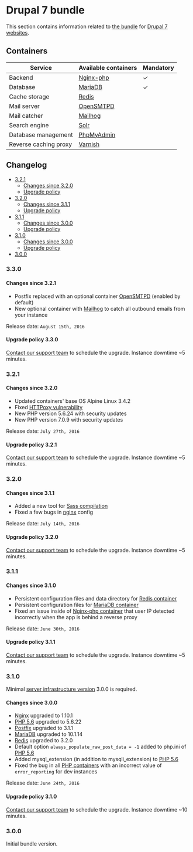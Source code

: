 # Drupal 7 bundle

This section contains information related to [the bundle](README.md) for [Drupal 7 websites](../../apps/drupal/README.md). 

## Containers

| Service | Available containers | Mandatory |
| --------------------- | ---------------------------------------------- | - |
| Backend               | [Nginx-php](../containers/nginx-php/README.md) | ✓ |
| Database              | [MariaDB](../containers/mariadb.md)            | ✓ |
| Cache storage         | [Redis](../containers/redis.md)                |   |
| Mail server           | [OpenSMTPD](../containers/opensmtpd.md)        |   |
| Mail catcher          | [Mailhog](../containers/mailhog.md)            |   |
| Search engine         | [Solr](../containers/apache-solr.md)           |   |
| Database management   | [PhpMyAdmin](../containers/phpmyadmin.md)      |   |
| Reverse caching proxy | [Varnish](../containers/varnish.md)            | &nbsp; |

## Changelog

* [3.2.1](#321)
    * [Changes since 3.2.0](#changes-since-320)
    * [Upgrade policy](#upgrade-policy-321)
* [3.2.0](#320)
    * [Changes since 3.1.1](#changes-since-311)
    * [Upgrade policy](#upgrade-policy-320)
* [3.1.1](#311)
    * [Changes since 3.0.0](#changes-since-310)
    * [Upgrade policy](#upgrade-policy-311)
* [3.1.0](#310)
    * [Changes since 3.0.0](#changes-since-300)
    * [Upgrade policy](#upgrade-policy-310)
* [3.0.0](#300)

### 3.3.0

#### Changes since 3.2.1

* Postfix replaced with an optional container [OpenSMTPD](../containers/opensmtpd.md) (enabled by default)
* New optional container with [Mailhog](../containers/mailhog.md) to catch all outbound emails from your instance 

Release date: `August 15th, 2016`

#### Upgrade policy 3.3.0

[Contact our support team](../../product/support.md) to schedule the upgrade. Instance downtime ~5 minutes.

### 3.2.1

#### Changes since 3.2.0

* Updated containers' base OS Alpine Linux 3.4.2
* Fixed <a href="https://httpoxy.org/#mitigate-nginx" target="_blank">HTTPoxy vulnerability</a>
* New PHP version 5.6.24 with security updates
* New PHP version 7.0.9 with security updates

Release date: `July 27th, 2016`

#### Upgrade policy 3.2.1

[Contact our support team](../../product/support.md) to schedule the upgrade. Instance downtime ~5 minutes.

### 3.2.0

#### Changes since 3.1.1

* Added a new tool for [Sass compilation](../../apps/sass.md)
* Fixed a few bugs in [nginx](../containers/nginx-php/nginx.md) config

Release date: `July 14th, 2016`

#### Upgrade policy 3.2.0

[Contact our support team](../../product/support.md) to schedule the upgrade. Instance downtime ~5 minutes.

### 3.1.1

#### Changes since 3.1.0

* Persistent configuration files and data directory for [Redis container](../containers/redis.md) 
* Persistent configuration files for [MariaDB container](../containers/mariadb.md)
* Fixed an issue inside of [Nginx-php container](../containers/nginx-php/README.md) that user IP detected incorrectly when the app is behind a reverse proxy

Release date: `June 30th, 2016`

#### Upgrade policy 3.1.1

[Contact our support team](../../product/support.md) to schedule the upgrade. Instance downtime ~5 minutes.

### 3.1.0

Minimal [server infrastructure version](../versioning.md) 3.0.0 is required.

#### Changes since 3.0.0

* [Nginx](../containers/nginx-php/nginx.md) upgraded to 1.10.1 
* [PHP 5.6](../containers/nginx-php/php.md) upgraded to 5.6.22
* [Postfix](../containers/nginx-php/postfix.md) upgraded to 3.1.1
* [MariaDB](../containers/mariadb.md) upgraded to 10.1.14
* [Redis](../containers/redis.md) upgraded to 3.2.0
* Default option `always_populate_raw_post_data = -1` added to php.ini of [PHP 5.6](../containers/nginx-php/php.md) 
* Added mysql_extension (in addition to mysqli_extension) to [PHP 5.6](../containers/nginx-php/php.md)
* Fixed the bug in all [PHP containers](../containers/nginx-php/php.md) with an incorrect value of `error_reporting` for dev instances 

Release date: `June 24th, 2016`

#### Upgrade policy 3.1.0

[Contact our support team](../../product/support.md) to schedule the upgrade. Instance downtime ~10 minutes.

### 3.0.0

Initial bundle version.